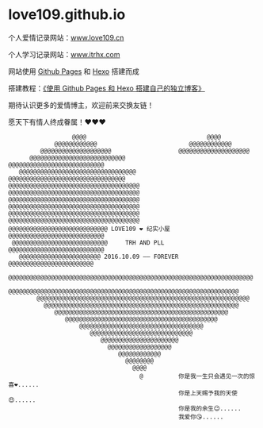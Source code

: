 # love109.github.io
个人爱情记录网站：www.love109.cn

个人学习记录网站：www.itrhx.com

网站使用 [Github Pages](https://pages.github.com/) 和 [Hexo](https://hexo.io/) 搭建而成

搭建教程：[《使用 Github Pages 和 Hexo 搭建自己的独立博客》](https://www.itrhx.com/2018/08/15/A02-Build-blog-with-GithubPages-and-Hexo/)

期待认识更多的爱情博主，欢迎前来交换友链！

愿天下有情人终成眷属！❤️❤️❤️
```
                  @@@@                                  @@@@
             @@@@@@@@@@@@                          @@@@@@@@@@@@
         @@@@@@@@@@@@@@@@@@@@                   @@@@@@@@@@@@@@@@@@@@
      @@@@@@@@@@@@@@@@@@@@@@@@@@@           @@@@@@@@@@@@@@@@@@@@@@@@@@@
   @@@@@@@@@@@@@@@@@@@@@@@@@@@@@@@@@     @@@@@@@@@@@@@@@@@@@@@@@@@@@@@@@@@
@@@@@@@@@@@@@@@@@@@@@@@@@@@@@@@@@@@@@   @@@@@@@@@@@@@@@@@@@@@@@@@@@@@@@@@@@@@
@@@@@@@@@@@@@@@@@@@@@@@@@@@@@@@@@@@@@   @@@@@@@@@@@@@@@@@@@@@@@@@@@@@@@@@@@@@
@@@@@@@@@@@@@@@@@@@@@@@@@@@@@@@@@@@@@   @@@@@@@@@@@@@@@@@@@@@@@@@@@@@@@@@@@@@
@@@@@@@@@@@@@@@@@@@@@@@@@@@@ LOVE109 ❤️ 纪实小屋 @@@@@@@@@@@@@@@@@@@@@@@@@@@
 @@@@@@@@@@@@@@@@@@@@@@@@@@@     TRH AND PLL     @@@@@@@@@@@@@@@@@@@@@@@@@@@
   @@@@@@@@@@@@@@@@@@@@@@@ 2016.10.09 —— FOREVER @@@@@@@@@@@@@@@@@@@@@@@@
   @@@@@@@@@@@@@@@@@@@@@@@@@@@@@@@@@@@@@@@@@@@@@@@@@@@@@@@@@@@@@@@@@@@@@
      @@@@@@@@@@@@@@@@@@@@@@@@@@@@@@@@@@@@@@@@@@@@@@@@@@@@@@@@@@@@@@@@@
        @@@@@@@@@@@@@@@@@@@@@@@@@@@@@@@@@@@@@@@@@@@@@@@@@@@@@@@@@@@@
          @@@@@@@@@@@@@@@@@@@@@@@@@@@@@@@@@@@@@@@@@@@@@@@@@@@@@@@
             @@@@@@@@@@@@@@@@@@@@@@@@@@@@@@@@@@@@@@@@@@@@@@@@@
                @@@@@@@@@@@@@@@@@@@@@@@@@@@@@@@@@@@@@@@@@@@
                    @@@@@@@@@@@@@@@@@@@@@@@@@@@@@@@@@@@
                       @@@@@@@@@@@@@@@@@@@@@@@@@@@@@
                          @@@@@@@@@@@@@@@@@@@@@@
                            @@@@@@@@@@@@@@@@@@
                               @@@@@@@@@@@@
                                 @@@@@@@@
                                   @@@@
                                     @          你是我一生只会遇见一次的惊喜❤️......
                                                你是上天赐予我的天使😍......
                                                你是我的余生😉......
                                                我爱你😘......
```
